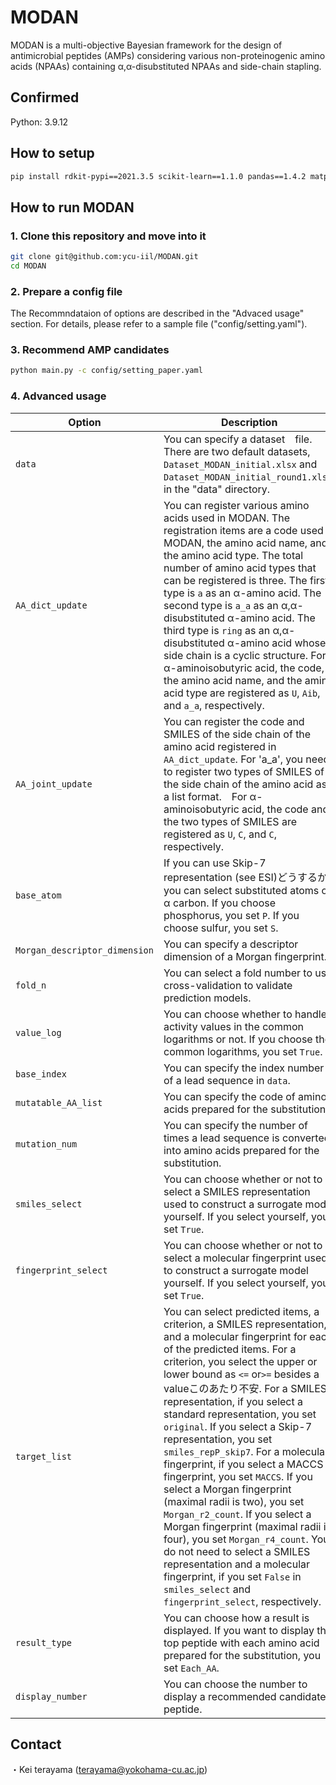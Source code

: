 # MODAN

MODAN is a multi-objective Bayesian framework for the design of antimicrobial peptides (AMPs) considering various non-proteinogenic amino acids (NPAAs) containing α,α-disubstituted NPAAs and side-chain stapling.

## Confirmed
Python: 3.9.12

## How to setup
```bash
pip install rdkit-pypi==2021.3.5 scikit-learn==1.1.0 pandas==1.4.2 matplotlib==3.5.2 pyyaml==6.0 physbo==1.0.1 mordred==1.2.0 openpyxl==3.0.10
```

## How to run MODAN

### 1. Clone this repository and move into it
```bash
git clone git@github.com:ycu-iil/MODAN.git
cd MODAN
```

### 2. Prepare a config file
The Recommndataion of options are described in the "Advaced usage" section. For details, please refer to a sample file ("config/setting.yaml").

### 3. Recommend AMP candidates 
```bash
python main.py -c config/setting_paper.yaml
```

### 4. Advanced usage

| Option  | Description |
| ------------- | ------------- |
| `data`  | You can specify a dataset　file. There are two default datasets, `Dataset_MODAN_initial.xlsx` and `Dataset_MODAN_initial_round1.xlsx`, in the "data" directory. |
| `AA_dict_update`  | You can register various amino acids used in MODAN. The registration items are a code used in MODAN, the amino acid name, and the amino acid type. The total number of amino acid types that can be registered is three. The first type is `a` as an α-amino acid. The second type is `a_a` as an α,α-disubstituted α-amino acid. The third type is `ring` as an α,α-disubstituted α-amino acid whose side chain is a cyclic structure. For α-aminoisobutyric acid, the code, the amino acid name, and the amino acid type are registered as `U`, `Aib`, and `a_a`, respectively. |
| `AA_joint_update` | You can register the code and SMILES of the side chain of the amino acid registered in `AA_dict_update`. For 'a_a', you need to register two types of SMILES of the side chain of the amino acid as a list format.　For α-aminoisobutyric acid, the code and the two types of SMILES are registered as `U`, `C`, and `C`, respectively.|
| `base_atom` | If you can use Skip-7 representation (see ESI)どうするか, you can select substituted atoms of α carbon. If you choose phosphorus, you set `P`. If you choose sulfur, you set `S`.　|
| `Morgan_descriptor_dimension` | You can specify a descriptor dimension of a Morgan fingerprint. |
| `fold_n` | You can select a fold number to use cross-validation to validate prediction models. |
| `value_log` |  You can choose whether to handle activity values in the common logarithms or not. If you choose the common logarithms, you set `True`. |
| `base_index` | You can specify the index number of a lead sequence in `data`. |
| `mutatable_AA_list` | You can specify the code of amino acids prepared for the substitution. |
| `mutation_num` | You can specify the number of times a lead sequence is converted into amino acids prepared for the substitution. |
| `smiles_select` | You can choose whether or not to select a SMILES representation used to construct a surrogate model yourself. If you select yourself, you set `True`. |
| `fingerprint_select` | You can choose whether or not to select a molecular fingerprint used to construct a surrogate model yourself. If you select yourself, you set `True`. |
|`target_list`| You can select predicted items, a criterion, a SMILES representation, and a molecular fingerprint for each of the predicted items. For a criterion, you select the upper or lower bound as `<=` or`>=` besides a valueこのあたり不安. For a SMILES representation, if you select a standard representation, you set `original`. If you select a Skip-7 representation, you set `smiles_repP_skip7`. For a molecular fingerprint, if you select a MACCS fingerprint, you set `MACCS`. If you select a Morgan fingerprint (maximal radii is two), you set `Morgan_r2_count`. If you select a Morgan fingerprint (maximal radii is four), you set `Morgan_r4_count`. You do not need to select a SMILES representation and a molecular fingerprint, if you set `False` in `smiles_select` and `fingerprint_select`, respectively.|
| `result_type` | You can choose how a result is displayed. If you want to display the top peptide with each amino acid prepared for the substitution, you set `Each_AA`. |
| `display_number` | You can choose the number to display a recommended candidate peptide. |

## Contact
・Kei terayama (terayama@yokohama-cu.ac.jp)
